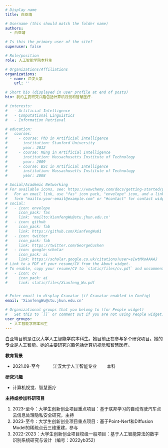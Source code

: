 ```yaml
---
# Display name
title: 白亚靖

# Username (this should match the folder name)
authors:
  - 白亚靖

# Is this the primary user of the site?
superuser: false

# Role/position
role: 人工智能学院本科生

# Organizations/Affiliations
organizations:
  - name: 江汉大学
    url: ''

# Short bio (displayed in user profile at end of posts)
bio: 我的主要研究兴趣包括计算机视觉和智慧医疗.

# interests:
#   - Artificial Intelligence
#   - Computational Linguistics
#   - Information Retrieval

# education:
#   courses:
#     - course: PhD in Artificial Intelligence
#       institution: Stanford University
#       year: 2012
#     - course: MEng in Artificial Intelligence
#       institution: Massachusetts Institute of Technology
#       year: 2009
#     - course: BSc in Artificial Intelligence
#       institution: Massachusetts Institute of Technology
#       year: 2008

# Social/Academic Networking
# For available icons, see: https://wowchemy.com/docs/getting-started/page-builder/#icons
#   For an email link, use "fas" icon pack, "envelope" icon, and a link in the
#   form "mailto:your-email@example.com" or "#contact" for contact widget.
# social:
#   - icon: envelope
#     icon_pack: fas
#     link: 'mailto:XianfengWu@stu.jhun.edu.cn'
#   - icon: github
#     icon_pack: fab
#     link: https://github.com/XianfengWu01
#   - icon: twitter
#     icon_pack: fab
#     link: https://twitter.com/GeorgeCushen
#   - icon: google-scholar
#     icon_pack: ai
#     link: https://scholar.google.co.uk/citations?user=sIwtMXoAAAAJ
# Link to a PDF of your resume/CV from the About widget.
# To enable, copy your resume/CV to `static/files/cv.pdf` and uncomment the lines below.
#   - icon: cv
#     icon_pack: ai
#     link: static/files/Xianfeng_Wu.pdf


# Enter email to display Gravatar (if Gravatar enabled in Config)
email: 'XianfengWu@stu.jhun.edu.cn'

# Organizational groups that you belong to (for People widget)
#   Set this to `[]` or comment out if you are not using People widget.
user_groups:
  - 人工智能学院本科生
---
```


白亚靖目前是江汉大学人工智能学院本科生。她目前正在参与多个研究项目。她的专业是人工智能。她的主要研究兴趣包括计算机视觉和智慧医疗。

**教育背景**
 - 2021.09-至今　　　江汉大学人工智能专业　　       本科
                    
**研究兴趣**
 - 计算机视觉、智慧医疗

**主持或参加科研项目**
 1. 2023-至今：大学生创新创业项目重点项目：基于联邦学习的自动驾驶汽车点云信息处理隐私安全研究，主持
 2. 2023-至今：大学生创新创业项目重点项目：基于Point-Nerf和Diffusion Model的稀疏点云三维重建，参与
 3. 2022-2023：大学生创新创业项目校级一般项目：基于人工智能算法的数字识别系统研究与设计（编号：2022yb352）




